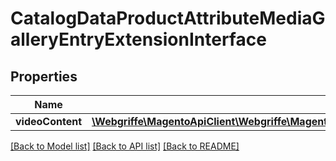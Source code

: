 # CatalogDataProductAttributeMediaGalleryEntryExtensionInterface

## Properties
Name | Type | Description | Notes
------------ | ------------- | ------------- | -------------
**videoContent** | [**\Webgriffe\MagentoApiClient\Webgriffe\MagentoApiClient\Model\FrameworkDataVideoContentInterface**](FrameworkDataVideoContentInterface.md) |  | [optional] 

[[Back to Model list]](../README.md#documentation-for-models) [[Back to API list]](../README.md#documentation-for-api-endpoints) [[Back to README]](../README.md)


